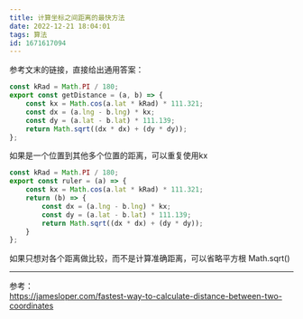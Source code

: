 ```yaml
---
title: 计算坐标之间距离的最快方法
date: 2022-12-21 18:04:01
tags: 算法
id: 1671617094
---
```

参考文末的链接，直接给出通用答案：
```js
const kRad = Math.PI / 180;
export const getDistance = (a, b) => {
    const kx = Math.cos(a.lat * kRad) * 111.321;
    const dx = (a.lng - b.lng) * kx;
    const dy = (a.lat - b.lat) * 111.139;
    return Math.sqrt((dx * dx) + (dy * dy));
};
```

如果是一个位置到其他多个位置的距离，可以重复使用kx
```js
const kRad = Math.PI / 180;
export const ruler = (a) => {
    const kx = Math.cos(a.lat * kRad) * 111.321;
    return (b) => {
        const dx = (a.lng - b.lng) * kx;
        const dy = (a.lat - b.lat) * 111.139;
        return Math.sqrt((dx * dx) + (dy * dy));
    } 
};
```

如果只想对各个距离做比较，而不是计算准确距离，可以省略平方根 Math.sqrt()

-------------------------------
参考：  
https://jamesloper.com/fastest-way-to-calculate-distance-between-two-coordinates
